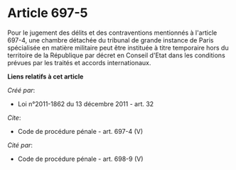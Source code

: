 # Article 697-5

Pour le jugement des délits et des contraventions mentionnés à l'article 697-4, une chambre détachée du tribunal de grande
instance de Paris spécialisée en matière militaire peut être instituée à titre temporaire hors du territoire de la République
par décret en Conseil d'Etat dans les conditions prévues par les traités et accords internationaux.

**Liens relatifs à cet article**

_Créé par_:

  - Loi n°2011-1862 du 13 décembre 2011 - art. 32

_Cite_:

  - Code de procédure pénale - art. 697-4 (V)

_Cité par_:

  - Code de procédure pénale - art. 698-9 (V)
